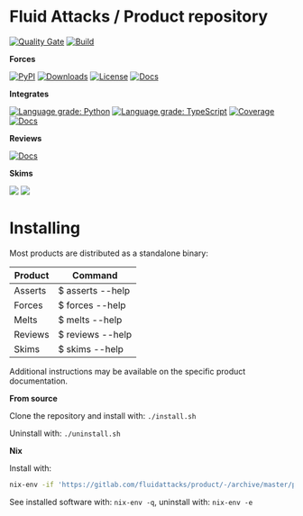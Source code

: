 # Fluid Attacks / Product repository

[![Quality Gate](https://sonarcloud.io/api/project_badges/measure?project=fluidattacks_product&metric=alert_status)](https://sonarcloud.io/dashboard?id=fluidattacks_product)
[![Build](https://gitlab.com/fluidattacks/product/badges/master/pipeline.svg)](https://gitlab.com/fluidattacks/product/-/commits/master)

**Forces**

[![PyPI](https://img.shields.io/pypi/v/forces)](https://pypi.org/project/forces)
[![Downloads](https://img.shields.io/pypi/dm/forces)](https://pypi.org/project/forces)
[![License](https://img.shields.io/pypi/l/forces)](../LICENSE)
[![Docs](https://img.shields.io/badge/Docs-grey)](./forces/README.md)

**Integrates**

[![Language grade: Python](https://img.shields.io/lgtm/grade/python/g/fluidattacks/integrates.svg?logo=lgtm&logoWidth=18)](https://lgtm.com/projects/g/fluidattacks/integrates/context:python)
[![Language grade: TypeScript](https://img.shields.io/lgtm/grade/javascript/g/fluidattacks/integrates.svg?logo=lgtm&logoWidth=18)](https://lgtm.com/projects/g/fluidattacks/integrates/context:python)
[![Coverage](https://codecov.io/gl/fluidattacks/integrates/branch/master/graph/badge.svg)](https://codecov.io/gl/fluidattacks/integrates)
[![Docs](https://img.shields.io/badge/Docs-grey)](./integrates/README.md)

**Reviews**

[![Docs](https://img.shields.io/badge/Docs-grey)](./reviews/README.md)

**Skims**

[![](https://img.shields.io/badge/Contributing-green)](./skims/README.md)
[![](https://img.shields.io/badge/Docs-grey)](https://fluidattacks.com/resources/doc/skims/)

# Installing

Most products are distributed as a standalone binary:

| Product  | Command            |
|--------- |------------------- |
| Asserts  |  $ asserts --help  |
| Forces   |  $ forces --help   |
| Melts    |  $ melts --help    |
| Reviews  |  $ reviews --help  |
| Skims    |  $ skims --help    |

Additional instructions may be available on the specific product documentation.

**From source**

Clone the repository and install with: `./install.sh`

Uninstall with: `./uninstall.sh`

**Nix**

Install with:

```sh
nix-env -if 'https://gitlab.com/fluidattacks/product/-/archive/master/product-master.tar.gz'
```

See installed software with: `nix-env -q`, uninstall with: `nix-env -e`
